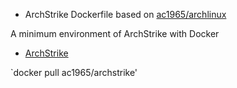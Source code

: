 
* ArchStrike Dockerfile based on [ac1965/archlinux](https://github.com/ac1965/archlinux)

A minimum environment of ArchStrike with Docker

- [ArchStrike](https://archstrike.org/)

`docker pull ac1965/archstrike'
